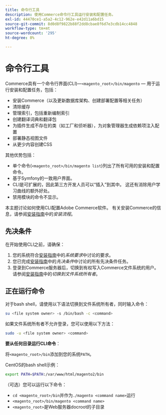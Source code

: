 ```yaml
---
title: 命令行工具
description: 使用Commerce命令行工具运行安装和配置任务。
exl-id: 44470ce1-a5a2-4c12-962e-e42d11a6bd15
source-git-commit: 8d0d8f9822b88f2dd8cbae8f6d7e3cdb14cc4848
workflow-type: tm+mt
source-wordcount: '295'
ht-degree: 0%

---
```


# 命令行工具

Commerce具有一个命令行界面(CLI)—`<magento_root>/bin/magento` — 用于运行安装和配置任务，包括：

- 安装Commerce（以及更新数据库架构、创建部署配置等相关任务）
- 清除缓存
- 管理索引，包括重新编制索引
- 创建翻译词典和翻译包
- 为插件生成不存在的类（如工厂和侦听器），为对象管理器生成依赖项注入配置
- 部署静态视图文件
- 从更少内容创建CSS

其他优势包括：

- 单个命令(`<magento_root>/bin/magento list`)列出了所有可用的安装和配置命令。
- 基于Symfony的一致用户界面。
- CLI是可扩展的，因此第三方开发人员可以“插入”到其中。 这还有消除用户学习曲线的额外好处。
- 禁用模块的命令不显示。

本主题讨论如何使用CLI配置Adobe Commerce软件。 有关安装Commerce的信息，请参阅[安装指南](../../installation/overview.md)中的&#x200B;_安装流程_。

## 先决条件

在开始使用CLI之前，请确保：

1. 您的系统符合[安装指南](../../installation/system-requirements.md)中的&#x200B;_系统要求_&#x200B;中讨论的要求。
1. 您已完成[安装指南](../../installation/prerequisites/overview.md)中的&#x200B;_先决条件_&#x200B;中讨论的所有先决条件任务。
1. 登录到Commerce服务器后，切换到有权写入Commerce文件系统的用户。 请参阅[安装指南](../../installation/prerequisites/file-system/overview.md)中的&#x200B;_切换到文件系统所有者_。

## 正在运行命令

对于bash shell，请使用以下语法切换到文件系统所有者，同时输入命令：

```bash
su <file system owner> -s /bin/bash -c <command>
```

如果文件系统所有者不允许登录，您可以使用以下方法：

```bash
sudo -u <file system owner> <command>
```

**要从任何目录运行CLI命令**：

将`<magento_root>/bin`添加到您的系统`PATH`。

CentOS的bash shell示例：

```bash
export PATH=$PATH:/var/www/html/magento2/bin
```

（可选）您可以运行以下命令：

- `cd <magento_root>/bin`并作为`./magento <command name>`运行
- `<magento_root>/bin/magento <command name>`
- `<magento_root>`是Web服务器docroot的子目录

